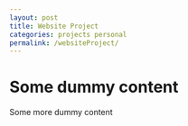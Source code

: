 ```yaml
---
layout: post
title: Website Project
categories: projects personal
permalink: /websiteProject/
---
```


# Some dummy content

Some more dummy content